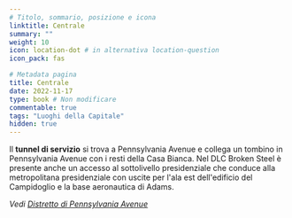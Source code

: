 ```yaml
---
# Titolo, sommario, posizione e icona
linktitle: Centrale
summary: ""
weight: 10
icon: location-dot # in alternativa location-question
icon_pack: fas

# Metadata pagina
title: Centrale
date: 2022-11-17
type: book # Non modificare
commentable: true
tags: "Luoghi della Capitale"
hidden: true
---
```


<div class="fo3">

Il **tunnel di servizio** si trova a Pennsylvania Avenue e collega un tombino in Pennsylvania Avenue con i resti della Casa Bianca. Nel DLC Broken Steel è presente anche un accesso al sottolivello presidenziale che conduce alla metropolitana presidenziale con uscite per l'ala est dell'edificio del Campidoglio e la base aeronautica di Adams.

*Vedi [Distretto di Pennsylvania Avenue](../pennsylvania-avenue)*

</div>
